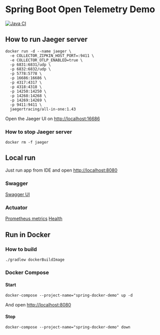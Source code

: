 # Spring Boot Open Telemetry Demo

[![Java CI](https://github.com/mfvanek/spring-docker-demo/actions/workflows/tests.yml/badge.svg)](https://github.com/mfvanek/spring-docker-demo/actions/workflows/tests.yml)

## How to run Jaeger server
```shell
docker run -d --name jaeger \
  -e COLLECTOR_ZIPKIN_HOST_PORT=:9411 \
  -e COLLECTOR_OTLP_ENABLED=true \
  -p 6831:6831/udp \
  -p 6832:6832/udp \
  -p 5778:5778 \
  -p 16686:16686 \
  -p 4317:4317 \
  -p 4318:4318 \
  -p 14250:14250 \
  -p 14268:14268 \
  -p 14269:14269 \
  -p 9411:9411 \
  jaegertracing/all-in-one:1.43
```
Open the Jaeger UI on [http://localhost:16686](http://localhost:16686)

### How to stop Jaeger server
```shell
docker rm -f jaeger
```

## Local run
Just run app from IDE and open [http://localhost:8080](http://localhost:8080)

### Swagger
[Swagger UI](http://localhost:8090/actuator/swagger-ui)

### Actuator
[Prometheus metrics](http://localhost:8090/actuator/prometheus)
[Health](http://localhost:8090/actuator/health)

## Run in Docker
### How to build
```shell
./gradlew dockerBuildImage
```

### Docker Compose
#### Start
```shell
docker-compose --project-name="spring-docker-demo" up -d
```
And open [http://localhost:8080](http://localhost:8080)

#### Stop
```shell
docker-compose --project-name="spring-docker-demo" down
```
